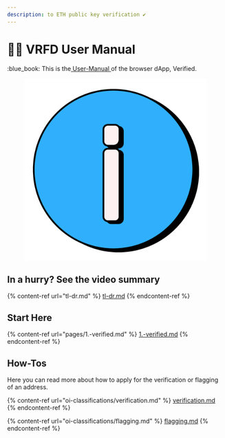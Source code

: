 ```yaml
---
description: to ETH public key verification ✔
---
```


# 🧑🏫 VRFD User Manual

:blue\_book: This is the[ User-Manual ](https://open-info.gitbook.io/verified-app/)of the browser dApp, Verified.

<figure><img src=".gitbook/assets/unknown_animation.gif" alt="" width="563"><figcaption></figcaption></figure>

## In a hurry? See the video summary

{% content-ref url="tl-dr.md" %}
[tl-dr.md](tl-dr.md)
{% endcontent-ref %}

## Start Here

{% content-ref url="pages/1.-verified.md" %}
[1.-verified.md](pages/1.-verified.md)
{% endcontent-ref %}

## How-Tos

Here you can read more about how to apply for the verification or flagging of an address.

{% content-ref url="oi-classifications/verification.md" %}
[verification.md](oi-classifications/verification.md)
{% endcontent-ref %}

{% content-ref url="oi-classifications/flagging.md" %}
[flagging.md](oi-classifications/flagging.md)
{% endcontent-ref %}
